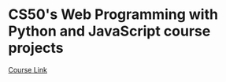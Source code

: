 <h1>CS50's Web Programming with Python and JavaScript course projects</h1>

<a href="https://pll.harvard.edu/course/cs50s-web-programming-python-and-javascript" target="_blank">Course Link</a>
